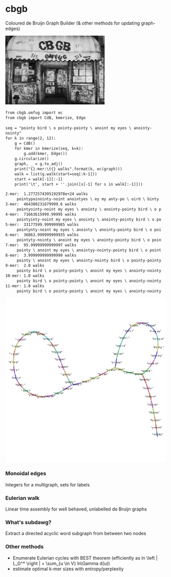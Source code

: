 # cbgb
Coloured de Bruijn Graph Builder (& other methods for updating graph-edges)

![CBGB OMGFUG](docs/cbgb.jpg)

```python3
from cbgb.omfug import ec
from cbgb import CdB, kmerize, Edge

seq = "pointy bird \ o pointy-pointy \ anoint my eyes \ anointy-nointy"
for k in range(2, 12):
    g = CdB()
    for kmer in kmerize(seq, k=k):
        g.add(kmer, Edge())
    g.circularize()
    graph, _ = g.to_adj()
    print("{}-mer:\t{} walks".format(k, ec(graph)))
    walk = list(g.walk(start=seq[:k-1]))
    start = walk[-1][:-1]
    print('\t', start + ''.join([s[-1] for s in walk[:-1]]))

```

```
2-mer:	1.2772574395192978e+24 walks
	 pointypoinointy-noint anointyes \ ey my anty-po \ oird \ binty 
3-mer:	464380231679999.6 walks
	 pointyointy-noint my eyes \ anointy \ anointy-pointy bird \ o p
4-mer:	71663615999.99995 walks
	 pointyinty-noint my eyes \ anointy \ anointy-pointy bird \ o po
5-mer:	33177599.999999985 walks
	 pointynty-noint my eyes \ anointy \ anointy-pointy bird \ o poi
6-mer:	36863.999999999935 walks
	 pointyty-nointy \ anoint my eyes \ anointy-pointy bird \ o poin
7-mer:	95.99999999999997 walks
	 pointy \ anoint my eyes \ anointyy-nointy-pointy bird \ o point
8-mer:	3.999999999999999 walks
	 pointy \ anoint my eyes \ anointy-nointy bird \ o pointy-pointy
9-mer:	2.0 walks
	 pointy bird \ o pointy-pointy \ anoint my eyes \ anointy-nointy
10-mer:	1.0 walks
	 pointy bird \ o pointy-pointy \ anoint my eyes \ anointy-nointy
11-mer:	1.0 walks
	 pointy bird \ o pointy-pointy \ anoint my eyes \ anointy-nointy
```
![Pointy bird alignment for k=8](docs/pointybandage.png)

### Monoidal edges
Integers for a multigraph, sets for labels

### Eulerian walk
Linear time assembly for well behaved, unlabelled de Bruijn graphs

### What's subdawg?
Extract a directed acyclic word subgraph from between two nodes

### Other methods
  * Enumerate Eulerian cycles with BEST theorem (efficiently as ln \left | L_G^* \right | + \sum_{u \in V} ln\Gamma d(u))
  * estimate optimal k-mer sizes with entropy/perplexity
